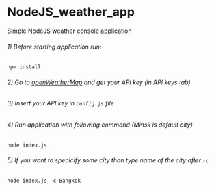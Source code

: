 # NodeJS_weather_app
Simple NodeJS weather console application

###### 1) Before starting application run:
`npm install`

###### 2) Go to [openWeatherMap](https://openweathermap.org) and get your API key (in API keys tab)

###### 3) Insert your API key in `config.js` file

###### 4) Run application with following command (Minsk is default city)
`node index.js`

###### 5) If you want to specicify some city than type name of the city after `-c`
`node index.js -c Bangkok`

